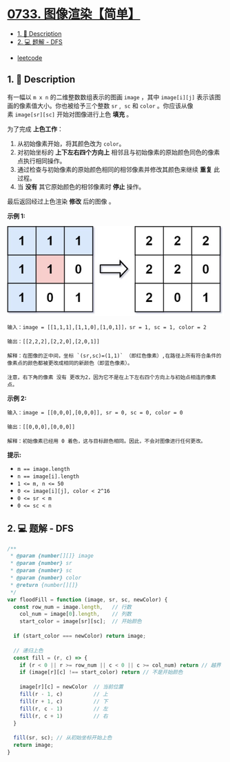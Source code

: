 # [0733. 图像渲染【简单】](https://github.com/Tdahuyou/leetcode/tree/main/0733.%20%E5%9B%BE%E5%83%8F%E6%B8%B2%E6%9F%93%E3%80%90%E7%AE%80%E5%8D%95%E3%80%91)

<!-- region:toc -->
- [1. 📝 Description](#1--description)
- [2. 💻 题解 - DFS](#2--题解---dfs)
<!-- endregion:toc -->



- [leetcode](https://leetcode.cn/problems/flood-fill)

## 1. 📝 Description

有一幅以 `m x n` 的二维整数数组表示的图画 `image` ，其中 `image[i][j]` 表示该图画的像素值大小。你也被给予三个整数 `sr` ,  `sc` 和 `color` 。你应该从像素 `image[sr][sc]` 开始对图像进行上色 **填充** 。

为了完成 **上色工作**：

1. 从初始像素开始，将其颜色改为 `color`。
2. 对初始坐标的 **上下左右四个方向上** 相邻且与初始像素的原始颜色同色的像素点执行相同操作。
3. 通过检查与初始像素的原始颜色相同的相邻像素并修改其颜色来继续 **重复** 此过程。
4. 当 **没有** 其它原始颜色的相邻像素时 **停止** 操作。

最后返回经过上色渲染 **修改** 后的图像 。

**示例 1:**

![](md-imgs/2024-11-03-15-11-43.png)

```
输入：image = [[1,1,1],[1,1,0],[1,0,1]]，sr = 1, sc = 1, color = 2

输出：[[2,2,2],[2,2,0],[2,0,1]]

解释：在图像的正中间，坐标 `(sr,sc)=(1,1)` （即红色像素）,在路径上所有符合条件的像素点的颜色都被更改成相同的新颜色（即蓝色像素）。

注意，右下角的像素 没有 更改为2，因为它不是在上下左右四个方向上与初始点相连的像素点。
```

**示例 2:**

```
输入：image = [[0,0,0],[0,0,0]], sr = 0, sc = 0, color = 0

输出：[[0,0,0],[0,0,0]]

解释：初始像素已经用 0 着色，这与目标颜色相同。因此，不会对图像进行任何更改。
```

**提示:**

- `m == image.length`
- `n == image[i].length`
- `1 <= m, n <= 50`
- `0 <= image[i][j], color < 2^16`
- `0 <= sr < m`
- `0 <= sc < n`

## 2. 💻 题解 - DFS

```js
/**
 * @param {number[][]} image
 * @param {number} sr
 * @param {number} sc
 * @param {number} color
 * @return {number[][]}
 */
var floodFill = function (image, sr, sc, newColor) {
  const row_num = image.length,   // 行数
    col_num = image[0].length,    // 列数
    start_color = image[sr][sc];  // 开始颜色

  if (start_color === newColor) return image;

  // 递归上色
  const fill = (r, c) => {
    if (r < 0 || r >= row_num || c < 0 || c >= col_num) return // 越界
    if (image[r][c] !== start_color) return // 不是开始颜色

    image[r][c] = newColor  // 当前位置
    fill(r - 1, c)          // 上
    fill(r + 1, c)          // 下
    fill(r, c - 1)          // 左
    fill(r, c + 1)          // 右
  }

  fill(sr, sc); // 从初始坐标开始上色
  return image;
}
```

